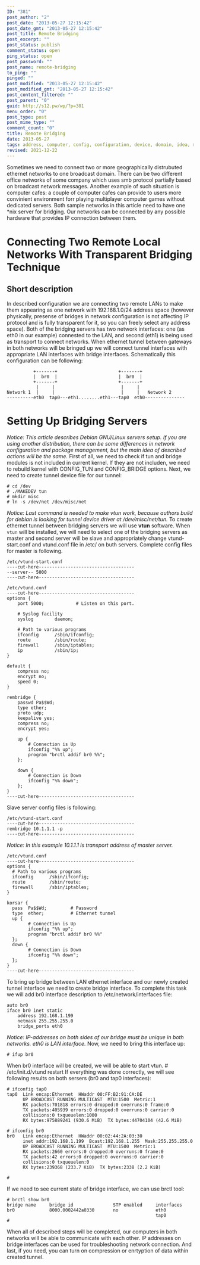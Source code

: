 ```yaml
---
ID: "381"
post_author: "2"
post_date: "2013-05-27 12:15:42"
post_date_gmt: "2013-05-27 12:15:42"
post_title: Remote Bridging
post_excerpt: ""
post_status: publish
comment_status: open
ping_status: open
post_password: ""
post_name: remote-bridging
to_ping: ""
pinged: ""
post_modified: "2013-05-27 12:15:42"
post_modified_gmt: "2013-05-27 12:15:42"
post_content_filtered: ""
post_parent: "0"
guid: http://s12.pw/wp/?p=381
menu_order: "0"
post_type: post
post_mime_type: ""
comment_count: "0"
title: Remote Bridging
date: 2013-05-27
tags: address, computer, config, configuration, device, domain, idea, management, network, password, remote, setup, software, speed
revised: 2021-12-22
---
```



Sometimes we need to connect two or more geographically distrubuted ethernet networks to one broadcast domain. There can be two different office networks of some company which uses smb protocol partially based on broadcast network messages. Another example of such situation is computer cafes: a couple of computer cafes can provide to users more convinient environment forr playing multiplayer computer games without dedicated servers. Both sample networks in this article need to have one *nix server for bridging. Our networks can be connected by any possible hardware that provides IP connection between them.

Connecting Two Remote Local Networks With Transparent Bridging Technique
========================================================================


Short description
-----------------

In described configuration we are connecting two remote LANs to make them appearing as one network with 192.168.1.0/24 address space (however physically, presense of bridges in network configuration is not affecting IP protocol and is fully transparent for it, so you can freely select any address space). Both of the bridging servers has two network interfaces: one (as eth0 in our example) connested to the LAN, and second (eth1) is being used as transport to connect networks. When ethernet tunnel between gateways in both networks will be bringed up we will connect tunnel interfaces with appropriate LAN interfaces with bridge interfaces. Schematically this configuration can be following:

              +-------+                       +-------+
              |  br0  |                       |  br0  |
              +-------+                       +-------+
               |     |                         |     |
    Network 1  |     |                         |     |   Network 2
    ----------eth0  tap0---eth1........eth1---tap0  eth0---------------
    

Setting Up Bridging Servers
===========================

_Notice: This article describes Debian GNU/Linux servers setup. If you are using another distribution, there can be some differences in network configuration and package management, but the main idea of described actions will be the same._ First of all, we need to check if tun and bridge modules is not included in current kernel. If they are not includen, we need to rebuild kernel with CONFIG\_TUN and CONFIG\_BRIDGE options. Next, we need to create tunnel device file for our tunnel:

    # cd /dev
    # ./MAKEDEV tun
    # mkdir misc
    # ln -s /dev/net /dev/misc/net
    

_Notice: Last command is needed to make vtun work, because authors build for debian is looking for tunnel device driver at /dev/misc/net/tun._ To create ethernet tunnel between bridging servers we will use **vtun** software. When `vtun` will be installed, we will need to select one of the bridging servers as master and second server will be slave and appropriately change vtund-start.conf and vtund.conf file in /etc/ on buth servers. Complete config files for master is following.

    /etc/vtund-start.conf
    ----cut-here------------------------------------
    --server-- 5000
    ----cut-here------------------------------------
    
    /etc/vtund.conf
    ----cut-here------------------------------------
    options {
        port 5000;            # Listen on this port.
    
        # Syslog facility
        syslog        daemon;
    
        # Path to various programs
        ifconfig      /sbin/ifconfig;
        route         /sbin/route;
        firewall      /sbin/iptables;
        ip            /sbin/ip;
    }
    
    default {
        compress no;
        encrypt no;
        speed 0;
    }
    
    rembridge {
        passwd Pa$$Wd;
        type ether;
        proto udp;
        keepalive yes;
        compress no;
        encrypt yes;
    
        up {
            # Connection is Up
            ifconfig "%% up";
            program "brctl addif br0 %%";
        };
    
        down {
            # Connection is Down
            ifconfig "%% down";
        };
    }
    ----cut-here------------------------------------
    

Slave server config files is following:

    /etc/vtund-start.conf
    ----cut-here------------------------------------
    rembridge 10.1.1.1 -p
    ----cut-here------------------------------------
    

_Notice: In this example 10.1.1.1 is transport address of master server._

    /etc/vtund.conf
    ----cut-here------------------------------------
    options {
      # Path to various programs
      ifconfig      /sbin/ifconfig;
      route         /sbin/route;
      firewall      /sbin/iptables;
    }
    
    korsar {
      pass  Pa$$Wd;         # Password
      type  ether;          # Ethernet tunnel
      up {
            # Connection is Up
            ifconfig "%% up";
            program "brctl addif br0 %%"
      };
      down {
            # Connection is Down
            ifconfig "%% down";
      };
    }
    ----cut-here------------------------------------
    

To bring up bridge between LAN ethernet interface and our newly created tunnel interface we need to create bridge interface. To complete this task we will add br0 interface description to /etc/network/interfaces file:

    auto br0
    iface br0 inet static
        address 192.168.1.199
        netmask 255.255.255.0
        bridge_ports eth0
    

_Notice: IP-addresses on both sides of our bridge must be unique in both networks. eth0 is LAN interface._ Now, we need to bring this interface up:

    # ifup br0
    

When br0 interface will be created, we will be able to start vtun. # /etc/init.d/vtund restart If everything was done correctly, we will see following results on both sersers (br0 and tap0 interfaces):

    # ifconfig tap0
    tap0  Link encap:Ethernet  HWaddr 00:FF:B2:91:CA:DE
          UP BROADCAST RUNNING MULTICAST  MTU:1500  Metric:1
          RX packets:701818 errors:0 dropped:0 overruns:0 frame:0
          TX packets:405939 errors:0 dropped:0 overruns:0 carrier:0
          collisions:0 txqueuelen:1000
          RX bytes:975889241 (930.6 MiB)  TX bytes:44704104 (42.6 MiB)
    
    # ifconfig br0
    br0   Link encap:Ethernet  HWaddr 00:02:44:2A:03:30
          inet addr:192.168.1.199  Bcast:192.168.1.255  Mask:255.255.255.0
          UP BROADCAST RUNNING MULTICAST  MTU:1500  Metric:1
          RX packets:2660 errors:0 dropped:0 overruns:0 frame:0
          TX packets:42 errors:0 dropped:0 overruns:0 carrier:0
          collisions:0 txqueuelen:0
          RX bytes:239368 (233.7 KiB)  TX bytes:2338 (2.2 KiB)
    
    #
    

If we need to see current state of bridge interface, we can use brctl tool:

    # brctl show br0
    bridge name     bridge id               STP enabled     interfaces
    br0             8000.0002442a0330       no              eth0
                                                            tap0
    #
    

When all of described steps will be completed, our computers in both networks will be able to communicate with each other. IP addresses on bridge interfaces can be used for troubleshooting network connection. And last, if you need, you can turn on compression or enrtyption of data within created tunnel.
